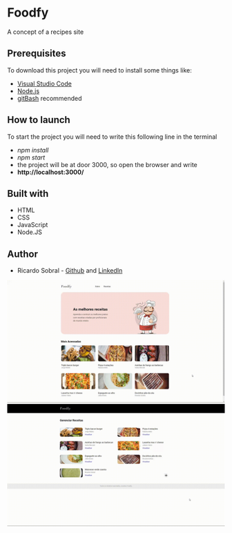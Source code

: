 # Foodfy
 A concept of a recipes site
## Prerequisites
To download this project you will need to install some things like:
* [Visual Studio Code](https://code.visualstudio.com/download)
* [Node.js](https://nodejs.org/en/)
* [gitBash](https://gitforwindows.org/) recommended 

## How to launch
To start the project you will need to write this following line in the terminal
* *npm install*
* *npm start*
* the project will be at door 3000, so open the browser and write 
* **http://localhost:3000/**

## Built with
* HTML 
* CSS 
* JavaScript
* Node.JS

## Author
* Ricardo Sobral - [Github](https://github.com/RicardoSobral-7) and [LinkedIn](https://www.linkedin.com/in/ricardo-sobral-b8978613a/)

![Foodfy gif](https://github.com/RicardoSobral-7/foodfy/blob/master/foodfy.gif)
![Foodfy Admin gif](https://github.com/RicardoSobral-7/foodfy/blob/master/foodfyAdmin.gif)
